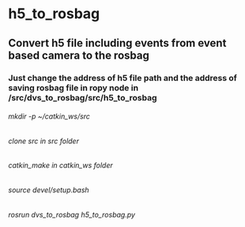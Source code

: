# h5_to_rosbag
## Convert h5 file including events from event based camera to the rosbag
### Just change the address of h5 file path and the address of saving rosbag file in ropy node in /src/dvs_to_rosbag/src/h5_to_rosbag
###### mkdir -p ~/catkin_ws/src
###### clone src in src folder
###### catkin_make in catkin_ws folder
###### source devel/setup.bash
###### rosrun dvs_to_rosbag h5_to_rosbag.py
